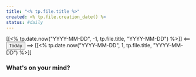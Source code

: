 ```yaml
---
title: "<% tp.file.title %>"
created: <% tp.file.creation_date() %>
status: #daily  
---
```


[[<% tp.date.now("YYYY-MM-DD", -1, tp.file.title, "YYYY-MM-DD") %>]] <== <button class="date_button_today">Today</button> ==> [[<% tp.date.now("YYYY-MM-DD", 1, tp.file.title, "YYYY-MM-DD") %>]]

### What's on your mind?


